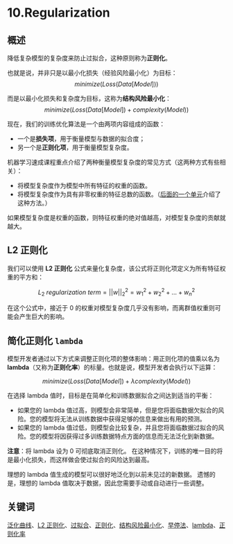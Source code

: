 # 10.Regularization

## 概述

降低复杂模型的复杂度来防止过拟合，这种原则称为**正则化**。

也就是说，并非只是以最小化损失（经验风险最小化）为目标：$$minimize(Loss(Data[Model]))$$

而是以最小化损失和复杂度为目标，这称为**结构风险最小化**：$$minimize(Loss(Data[Model]) + complexity(Model))$$

现在，我们的训练优化算法是一个由两项内容组成的函数：

* 一个是**损失项**，用于衡量模型与数据的拟合度；
* 另一个是**正则化项**，用于衡量模型复杂度。

机器学习速成课程重点介绍了两种衡量模型复杂度的常见方式（这两种方式有些相关）：

* 将模型复杂度作为模型中所有特征的权重的函数。
* 将模型复杂度作为具有非零权重的特征总数的函数。（[后面的一个单元](https://developers.google.cn/machine-learning/crash-course/regularization-for-sparsity/l1-regularization)介绍了这种方法。）

如果模型复杂度是权重的函数，则特征权重的绝对值越高，对模型复杂度的贡献就越大。

## L2 正则化

我们可以使用 **L2 正则化** 公式来量化复杂度，该公式将正则化项定义为所有特征权重的平方和：

$$L_2\ regularization\ term=||w||^2_2=w_1^2+w_2^2+...+w_n^2$$

在这个公式中，接近于 0 的权重对模型复杂度几乎没有影响，而离群值权重则可能会产生巨大的影响。

## 简化正则化 `lambda`

模型开发者通过以下方式来调整正则化项的整体影响：用正则化项的值乘以名为 **lambda**（又称为**正则化率**）的标量。也就是说，模型开发者会执行以下运算：

$$minimize(Loss(Data[Model]) + \lambda complexity(Model))$$

在选择 lambda 值时，目标是在简单化和训练数据拟合之间达到适当的平衡：

* 如果您的 lambda 值过高，则模型会非常简单，但是您将面临数据欠拟合的风险。您的模型将无法从训练数据中获得足够的信息来做出有用的预测。
* 如果您的 lambda 值过低，则模型会比较复杂，并且您将面临数据过拟合的风险。您的模型将因获得过多训练数据特点方面的信息而无法泛化到新数据。

**注意**：将 lambda 设为 0 可彻底取消正则化。 在这种情况下，训练的唯一目的将是最小化损失，而这样做会使过拟合的风险达到最高。

理想的 lambda 值生成的模型可以很好地泛化到以前未见过的新数据。 遗憾的是，理想的 lambda 值取决于数据，因此您需要手动或自动进行一些调整。

## 关键词

[泛化曲线](https://developers.google.cn/machine-learning/glossary#generalization_curve)、[L2 正则化](https://developers.google.cn/machine-learning/glossary#l2\_regularization)、[过拟合](https://developers.google.cn/machine-learning/glossary#overfitting)、[正则化](https://developers.google.cn/machine-learning/glossary#regularization)、[结构风险最小化](https://developers.google.cn/machine-learning/glossary#SRM)、[早停法](https://developers.google.cn/machine-learning/glossary#early_stopping)、[lambda](https://developers.google.cn/machine-learning/glossary#lambda)、[正则化率](https://developers.google.cn/machine-learning/glossary#regularization_rate)
